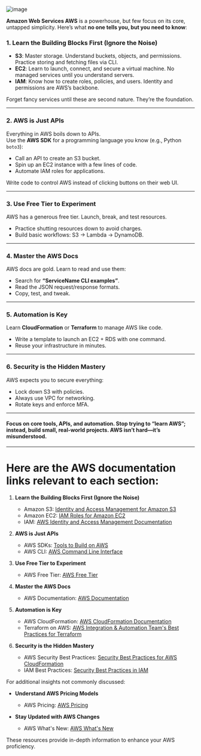 ![image](https://github.com/user-attachments/assets/3a57c062-6072-45b2-bbd8-3040bc993dea)

**Amazon Web Services AWS** is a powerhouse, but few focus on its core, untapped simplicity. Here’s what **no one tells you, but you need to know**:

### 1. **Learn the Building Blocks First (Ignore the Noise)**  
- **S3**: Master storage. Understand buckets, objects, and permissions. Practice storing and fetching files via CLI.  
- **EC2**: Learn to launch, connect, and secure a virtual machine. No managed services until you understand servers.  
- **IAM**: Know how to create roles, policies, and users. Identity and permissions are AWS’s backbone.  

Forget fancy services until these are second nature. They’re the foundation.

---

### 2. **AWS is Just APIs**  
Everything in AWS boils down to APIs.  
Use the **AWS SDK** for a programming language you know (e.g., Python `boto3`):  
- Call an API to create an S3 bucket.  
- Spin up an EC2 instance with a few lines of code.  
- Automate IAM roles for applications.  

Write code to control AWS instead of clicking buttons on their web UI.  

---

### 3. **Use Free Tier to Experiment**  
AWS has a generous free tier. Launch, break, and test resources.  
- Practice shutting resources down to avoid charges.  
- Build basic workflows: S3 → Lambda → DynamoDB.  

---

### 4. **Master the AWS Docs**  
AWS docs are gold. Learn to read and use them:  
- Search for **“ServiceName CLI examples”**.  
- Read the JSON request/response formats.  
- Copy, test, and tweak.  

---

### 5. **Automation is Key**  
Learn **CloudFormation** or **Terraform** to manage AWS like code.  
- Write a template to launch an EC2 + RDS with one command.  
- Reuse your infrastructure in minutes.  

---

### 6. **Security is the Hidden Mastery**  
AWS expects you to secure everything:  
- Lock down S3 with policies.  
- Always use VPC for networking.  
- Rotate keys and enforce MFA.  

---

#### Focus on core tools, APIs, and automation. Stop trying to “learn AWS”; instead, build small, real-world projects. AWS isn’t hard—it’s misunderstood.

---

# Here are the AWS documentation links relevant to each section:

1. **Learn the Building Blocks First (Ignore the Noise)**
   - Amazon S3: [Identity and Access Management for Amazon S3](https://docs.aws.amazon.com/AmazonS3/latest/userguide/security-iam.html)
   - Amazon EC2: [IAM Roles for Amazon EC2](https://docs.aws.amazon.com/AWSEC2/latest/UserGuide/iam-roles-for-amazon-ec2.html)
   - IAM: [AWS Identity and Access Management Documentation](https://docs.aws.amazon.com/iam/)

2. **AWS is Just APIs**
   - AWS SDKs: [Tools to Build on AWS](https://aws.amazon.com/tools/)
   - AWS CLI: [AWS Command Line Interface](https://aws.amazon.com/cli/)

3. **Use Free Tier to Experiment**
   - AWS Free Tier: [AWS Free Tier](https://aws.amazon.com/free/)

4. **Master the AWS Docs**
   - AWS Documentation: [AWS Documentation](https://docs.aws.amazon.com/)

5. **Automation is Key**
   - AWS CloudFormation: [AWS CloudFormation Documentation](https://docs.aws.amazon.com/cloudformation/)
   - Terraform on AWS: [AWS Integration & Automation Team's Best Practices for Terraform](https://aws-ia.github.io/standards-terraform/)

6. **Security is the Hidden Mastery**
   - AWS Security Best Practices: [Security Best Practices for AWS CloudFormation](https://docs.aws.amazon.com/AWSCloudFormation/latest/UserGuide/security-best-practices.html)
   - IAM Best Practices: [Security Best Practices in IAM](https://docs.aws.amazon.com/IAM/latest/UserGuide/best-practices.html)

For additional insights not commonly discussed:

- **Understand AWS Pricing Models**
  - AWS Pricing: [AWS Pricing](https://aws.amazon.com/pricing/)

- **Stay Updated with AWS Changes**
  - AWS What's New: [AWS What's New](https://aws.amazon.com/new/)

These resources provide in-depth information to enhance your AWS proficiency. 
